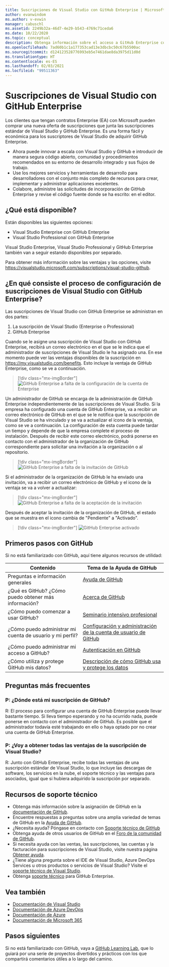 ```yaml
---
title: Suscripciones de Visual Studio con GitHub Enterprise | Microsoft Docs
author: evanwindom
ms.author: v-evwin
manager: cabuschl
ms.assetid: 2249b32a-46d7-4e29-b543-4769c71ceda6
ms.date: 10/22/2020
ms.topic: conceptual
description: Obtenga información sobre el acceso a GitHub Enterprise como parte de las suscripciones de Visual Studio
ms.openlocfilehash: 7ad60b1c1a177353cad13e3dbcbc50c67b5500ac
ms.sourcegitcommit: d124123528776993eb5e7461dae8da3975d11d0d
ms.translationtype: HT
ms.contentlocale: es-ES
ms.lasthandoff: 02/03/2021
ms.locfileid: "99511363"
---
```

# <a name="visual-studio-subscriptions-with-github-enterprise"></a>Suscripciones de Visual Studio con GitHub Enterprise 

Los clientes que tengan contratos Enterprise (EA) con Microsoft pueden comprar una nueva oferta de suscripciones que junta las suscripciones estándar de Visual Studio y GitHub Enterprise. Es una forma fácil y económica para los suscriptores de Visual Studio de adquirir GitHub Enterprise. 

- Ahora puede innovar a escala con Visual Studio y GitHub e introducir de manera segura código abierto, comunidad y procedimientos recomendados en su entorno de desarrollo integrado y sus flujos de trabajo.
- Use los mejores servicios y herramientas de desarrollo para desarrolladores con el conjunto más completo de recursos para crear, implementar y administrar aplicaciones excelentes. 
- Colabore, administre las solicitudes de incorporación de GitHub Enterprise y revise el código fuente donde se ha escrito: en el editor. 

## <a name="whats-available"></a>¿Qué está disponible? 

Están disponibles las siguientes opciones:

- Visual Studio Enterprise con GitHub Enterprise
- Visual Studio Professional con GitHub Enterprise

Visual Studio Enterprise, Visual Studio Professional y GitHub Enterprise también van a seguir estando disponibles por separado. 

Para obtener más información sobre las ventajas y las opciones, visite <https://visualstudio.microsoft.com/subscriptions/visual-studio-github>. 

## <a name="what-is-the-visual-studio-subscription-with-github-enterprise-setup-process"></a>¿En qué consiste el proceso de configuración de suscripciones de Visual Studio con GitHub Enterprise?

Las suscripciones de Visual Studio con GitHub Enterprise se administran en dos partes:
1. La suscripción de Visual Studio (Enterprise o Professional)
2. GitHub Enterprise 

Cuando se le asigne una suscripción de Visual Studio con GitHub Enterprise, recibirá un correo electrónico en el que se le indica que el administrador de suscripciones de Visual Studio le ha asignado una.  En ese momento puede ver las ventajas disponibles de la suscripción en <https://my.visualstudio.com/benefits>.  Esto incluye la ventaja de GitHub Enterprise, como se ve a continuación.

   > [!div class="mx-imgBorder"]
   > ![GitHub Enterprise a falta de la configuración de la cuenta de Enterprise](_img/access-github/pending-account-setup.png "En primer lugar, la organización debe configurar una cuenta de Enterprise.")  

Un administrador de GitHub se encarga de la administración de GitHub Enterprise independientemente de las suscripciones de Visual Studio.  Si la empresa ha configurado una cuenta de GitHub Enterprise, va a recibir un correo electrónico de GitHub en el que se le notifica que la suscripción de Visual Studio se ha vinculado y se va a actualizar el icono de la ventaja, como se ve a continuación.  La configuración de esta cuenta puede tardar un tiempo y depende de que la empresa complete el proceso de instalación. Después de recibir este correo electrónico, podrá ponerse en contacto con el administrador de la organización de GitHub correspondiente para solicitar una invitación a la organización o al repositorio.  

   > [!div class="mx-imgBorder"]
   > ![GitHub Enterprise a falta de la invitación de GitHub](_img/access-github/pending-invite.png "Póngase en contacto con el administrador de GitHub para solicitar la invitación a una organización de GitHub.")  

Si el administrador de la organización de GitHub le ha enviado una invitación, va a recibir un correo electrónico de GitHub y el icono de la ventaja se va a volver a actualizar:

   > [!div class="mx-imgBorder"]
   > ![GitHub Enterprise a falta de la aceptación de la invitación](_img/access-github/pending-acceptance.png "Acepte la invitación recibida en el correo electrónico de GitHub.")  

Después de aceptar la invitación de la organización de GitHub, el estado que se muestra en el icono cambia de "Pendiente" a "Activado".

   > [!div class="mx-imgBorder"]
   > ![GitHub Enterprise activado](_img/access-github/activated.png "Tras la aceptación de la invitación, el icono indica que la suscripción se ha activado.")  

## <a name="get-started-with-github"></a>Primeros pasos con GitHub

Si no está familiarizado con GitHub, aquí tiene algunos recursos de utilidad:

| Contenido                                  | Tema de la Ayuda de GitHub                                     |
|------------------------------------------|-------------------------------------------------------|
| Preguntas e información generales          | [Ayuda de GitHub](https://help.github.com)             |
| ¿Qué es GitHub?  ¿Cómo puedo obtener más información?  | [Acerca de GitHub](https://help.github.com/categories/about-github)                                       |
| ¿Cómo puedo comenzar a usar GitHub?     | [Seminario intensivo profesional](https://help.github.com/categories/bootcamp)                                              |
| ¿Cómo puedo administrar mi cuenta de usuario y mi perfil?       | [Configuración y administración de la cuenta de usuario de GitHub](https://help.github.com/categories/setting-up-and-managing-your-github-user-account)    |
| ¿Cómo puedo administrar mi acceso a GitHub?   | [Autenticación en GitHub](https://help.github.com/categories/authenticating-to-github)                           |
| ¿Cómo utiliza y protege GitHub mis datos? | [Descripción de cómo GitHub usa y protege los datos](https://help.github.com/categories/understanding-how-github-uses-and-protects-your-data)|

## <a name="frequently-asked-questions"></a>Preguntas más frecuentes

### <a name="q--where-is-my-github-subscription"></a>P:  ¿Dónde está mi suscripción de GitHub?
R:  El proceso para configurar una cuenta de GitHub Enterprise puede llevar bastante tiempo.  Si lleva tiempo esperando y no ha ocurrido nada, puede ponerse en contacto con el administrador de GitHub.  Es posible que el administrador todavía esté trabajando en ello o haya optado por no crear una cuenta de GitHub Enterprise. 

### <a name="q-do-i-get-the-full-visual-studio-subscription-benefits"></a>P: ¿Voy a obtener todas las ventajas de la suscripción de Visual Studio?
R:  Junto con GitHub Enterprise, recibe todas las ventajas de una suscripción estándar de Visual Studio, lo que incluye las descargas de software, los servicios en la nube, el soporte técnico y las ventajas para asociados, igual que si hubiera adquirido la suscripción por separado.

## <a name="support-resources"></a>Recursos de soporte técnico
- Obtenga más información sobre la asignación de GitHub en la [documentación de GitHub](https://docs.github.com/github/setting-up-and-managing-your-enterprise-account/managing-licenses-for-the-github-enterprise-and-visual-studio-bundle).
- Encuentre respuestas a preguntas sobre una amplia variedad de temas de GitHub en la [Ayuda de GitHub](https://help.github.com).
- ¿Necesita ayuda?  Póngase en contacto con [Soporte técnico de GitHub](https://support.github.com/)
- Obtenga ayuda de otros usuarios de GitHub en el [Foro de la comunidad de GitHub](https://github.community/).
- Si necesita ayuda con las ventas, las suscripciones, las cuentas y la facturación para suscripciones de Visual Studio, visite nuestra página [Obtener ayuda](https://my.visualstudio.com/GetHelp).
- ¿Tiene alguna pregunta sobre el IDE de Visual Studio, Azure DevOps Services u otros productos o servicios de Visual Studio?  Visite el [soporte técnico de Visual Studio](https://visualstudio.microsoft.com/support/).
- Obtenga [soporte técnico](https://support.microsoft.com/en-us/supportforbusiness/productselection?sapId=b77fe80f-5417-80bd-4b2a-275cf0018c24) para GitHub Enterprise.   

## <a name="see-also"></a>Vea también
- [Documentación de Visual Studio](https://docs.microsoft.com/visualstudio/)
- [Documentación de Azure DevOps](https://docs.microsoft.com/azure/devops/)
- [Documentación de Azure](https://docs.microsoft.com/azure/)
- [Documentación de Microsoft 365](https://docs.microsoft.com/microsoft-365/)

## <a name="next-steps"></a>Pasos siguientes
Si no está familiarizado con GitHub, vaya a [GitHub Learning Lab](https://lab.github.com/), que lo guiará por una serie de proyectos divertidos y prácticos con los que compartirá comentarios útiles a lo largo del camino.
